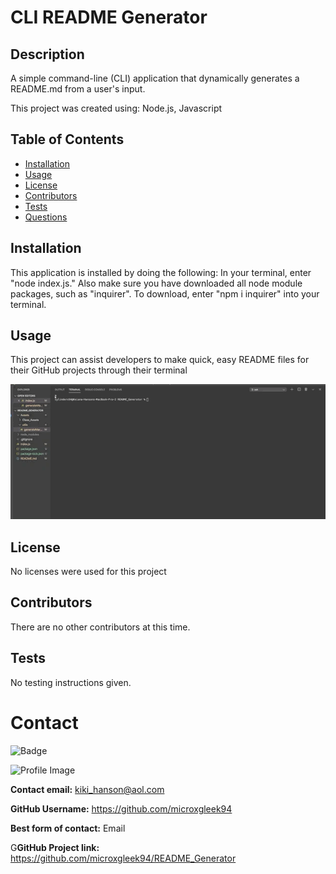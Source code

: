   
  # CLI README Generator
  
  ## Description
  A simple command-line (CLI) application that dynamically generates a README.md from a user's input.
    
This project was created using: Node.js, Javascript
  
  ## Table of Contents
  - [Installation](#installation)
  - [Usage](#usage)
  - [License](#license)
  - [Contributors](#contributors)
  - [Tests](#tests)
  - [Questions](#Questions)

  ## Installation
  This application is installed by doing the following: In your terminal, enter "node index.js." Also make sure you have downloaded all node module packages, such as "inquirer". To download, enter "npm i inquirer" into your terminal.

  ## Usage
  This project can assist developers to make quick, easy README files for their GitHub projects through their terminal

  
![CLI README App Demo](Assets/utils/CLI-App_Demo.gif)

  ## License
  No licenses were used for this project

  ## Contributors
  There are no other contributors at this time.

  ## Tests
  No testing instructions given.

  # Contact
  
![Badge](https://img.shields.io/badge/Github-microxgleek94-green) 
  
![Profile Image](https://github.com/microxgleek94.png?size=200)
  
**Contact email:** kiki_hanson@aol.com
  
**GitHub Username:**  https://github.com/microxgleek94
  
**Best form of contact:** Email
  
G**GitHub Project link:** https://github.com/microxgleek94/README_Generator
  

  
